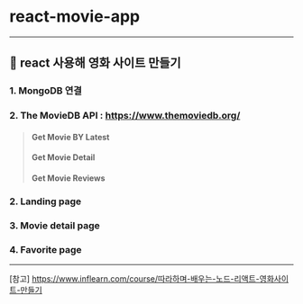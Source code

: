 # react-movie-app
----------------------------------------
## 🌟 react 사용해 영화 사이트 만들기
### 1. MongoDB 연결
### 2. The MovieDB API : https://www.themoviedb.org/
> #### Get Movie BY Latest
> #### Get Movie Detail
> #### Get Movie Reviews
### 2. Landing page 
### 3. Movie detail page
### 4. Favorite page

----------------------------------------

[참고] https://www.inflearn.com/course/따라하며-배우는-노드-리액트-영화사이트-만들기

